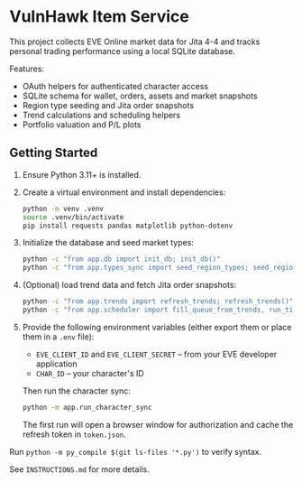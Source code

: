 # VulnHawk Item Service

This project collects EVE Online market data for Jita 4-4 and tracks
personal trading performance using a local SQLite database.

Features:
- OAuth helpers for authenticated character access
- SQLite schema for wallet, orders, assets and market snapshots
- Region type seeding and Jita order snapshots
- Trend calculations and scheduling helpers
- Portfolio valuation and P/L plots

## Getting Started

1. Ensure Python 3.11+ is installed.
2. Create a virtual environment and install dependencies:

   ```bash
   python -m venv .venv
   source .venv/bin/activate
   pip install requests pandas matplotlib python-dotenv
   ```
3. Initialize the database and seed market types:

   ```bash
   python -c "from app.db import init_db; init_db()"
   python -c "from app.types_sync import seed_region_types; seed_region_types()"
   ```
4. (Optional) load trend data and fetch Jita order snapshots:

   ```bash
   python -c "from app.trends import refresh_trends; refresh_trends()"
   python -c "from app.scheduler import fill_queue_from_trends, run_tick; fill_queue_from_trends(); run_tick()"
   ```
5. Provide the following environment variables (either export them or place them in a `.env` file):

   - `EVE_CLIENT_ID` and `EVE_CLIENT_SECRET` – from your EVE developer application
   - `CHAR_ID` – your character's ID

   Then run the character sync:

   ```bash
   python -m app.run_character_sync
   ```

   The first run will open a browser window for authorization and cache the
   refresh token in `token.json`.

Run `python -m py_compile $(git ls-files '*.py')` to verify syntax.

See `INSTRUCTIONS.md` for more details.

